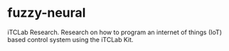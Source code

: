 # fuzzy-neural
iTCLab Research. Research on how to program an internet of things (IoT) based control system using the iTCLab Kit.
